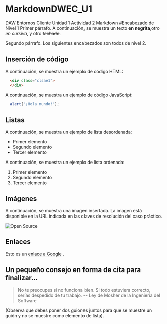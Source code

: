 # MarkdownDWEC_U1
DAW Entornos Cliente Unidad 1 Actividad 2 Markdown
#Encabezado de Nivel 1
Primer párrafo. A continuación, se muestra un texto **en negrita**,otro *en cursiva*, y otro ~~tachado~~.

Segundo párrafo.
Los siguientes encabezados son todos de nivel 2.
## Inserción de código
A continuación, se muestra un ejemplo de código HTML:
```html
  <div class="clsae1">
  </div>
```

A continuación, se muestra un ejemplo de código JavaScript:

```js
  alert("¡Hola mundo!");
```

## Listas
A continuación, se muestra un ejemplo de lista desordenada:
- Primer elemento
- Segundo elemento
- Tercer elemento

A continuación, se muestra un ejemplo de lista ordenada:
1. Primer elemento
2. Segundo elemento
3. Tercer elemento

## Imágenes
A continuación, se muestra una imagen insertada. La imagen está disponible en la URL indicada en las claves de resolución del caso práctico.

![Open Source](https://upload.wikimedia.org/wikipedia/commons/thumb/4/42/Opensource.svg/339px-Opensource.svg.png)

## Enlaces
Esto es un [enlace a Google](https://www.google.es) .

## Un pequeño consejo en forma de cita para finalizar...
> No te preocupes si no funciona bien. Si todo estuviera correcto, serías despedido de tu trabajo.
> -- Ley de Mosher de la Ingeniería del Software

(Observa que debes poner dos guiones juntos para que se muestre un guión y no se muestre como elemento de lista).
